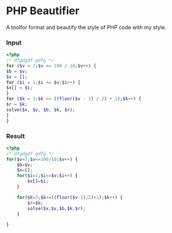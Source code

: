 # PHP Beautifier

A toolfor format and beautify the style of PHP code with my style.

### Input

```php
<?php
/* dfgdgdf gdfg */
for ($v = 7;$v <= 100 / 10;$v++) {
$b = $v;
$x = [];
for ($i = 1;$i <= $v;$i++) {
$x[] = $i;
}
for ($k = 3;$k <= ((floor($v - 1) / 2) + 1);$k++) {
$r = $k;
solve($x, $v, $b, $k, $r);
}
}
```


### Result

```php
<?php
/* dfgdgdf gdfg */
for($v=7;$v<=100/10;$v++) {
	$b=$v;
	$x=[];
	for($i=1;$i<=$v;$i++) {
		$x[]=$i;
	}

	for($k=3;$k<=((floor($v-1)/2)+1);$k++) {
		$r=$k;
		solve($x,$v,$b,$k,$r);
	}

}
```

